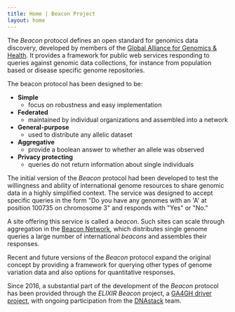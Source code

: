 ```yaml
---
title: Home | Beacon Project
layout: home
---
```


The _Beacon_ protocol defines an open standard for genomics data discovery, developed by members of the [Global Alliance for Genomics &amp; Health](http://genomicsandhealth.org). It provides a framework for public web services responding to queries against genomic data collections, for instance from population based or disease specific genome repositories.

The beacon protocol has been designed to be:

* **Simple**
  * focus on robustness and easy implementation
* **Federated**
  * maintained by individual organizations and assembled into a network
* **General-purpose**
  * used to distribute any allelic dataset
* **Aggregative**
  * provide a boolean answer to whether an allele was observed
* **Privacy protecting**
  * queries do not return information about single individuals

The initial version of the _Beacon_ protocol had been developed to test the willingness and ability of international genome resources to share genomic data in a highly simplified context. The service was designed to accept specific queries in the form "Do you have any genomes with an 'A' at position 100735 on chromosome 3" and responds with "Yes" or "No."

A site offering this service is called a _beacon_. Such sites can scale through aggregation in the [Beacon Network](http://beacon-network.org), which distributes single genome queries a large number of international _beacons_ and assembles their responses.

 Recent and future versions of the _Beacon_ protocol expand the original concept by providing a framework for querying other types of genome variation data and also options for quantitative responses.

 Since 2016, a substantial part of the development of the _Beacon_ protocol has been provided through the _ELIXIR Beacon_ project, a [GA4GH driver project](https://www.ga4gh.org/howwework/driver-projects.html), with ongoing participation from the  [DNAstack](https://dnastack.com) team.

<!--
You can use HTML elements in Markdown, such as the comment element, and they won't be affected by a markdown parser. However, if you create an HTML element in your markdown file, you cannot use markdown syntax within that element's contents.
-->
